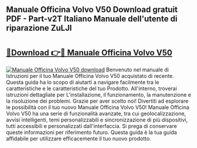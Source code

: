 ## Manuale Officina Volvo V50 Download gratuit PDF - Part-v2T Italiano Manuale dell'utente di riparazione ZuLJl

# <h2><a href="http://dfg5kry.blite.top/?on=Manuale+Officina+Volvo+V50">🔗Download 👉🔴 Manuale Officina Volvo V50</a></h2>

[![Manuale Officina Volvo V50 download](https://i.imgur.com/lujVjoI.png)](http://dfg5kry.blite.top/?on=Manuale+Officina+Volvo+V50)
Benvenuto nel manuale di Istruzioni per il tuo Manuale Officina Volvo V50 acquistato di recente. Questa guida ha lo scopo di aiutarti a navigare facilmente tra le caratteristiche e le caratteristiche del tuo Prodotto. All'interno, troverai istruzioni dettagliate per L'installazione, il funzionamento, la manutenzione e la risoluzione dei problemi. Grazie per aver scelto noi! Divertiti ad esplorare le possibilità con il tuo nuovo Manuale Officina Volvo V50! Manuale Officina Volvo V50 ha una serie di funzionalità avanzate, tra cui geolocalizzazione, avvisi intelligenti, temi personalizzabili e sincronizzazione di più dispositivi, tutti accessibili e personalizzati dall'interfaccia. Si prega di conservare queste informazioni per riferimento futuro. Questa guida è la tua guida affidabile per utilizzare efficacemente il tuo nuovo prodotto.
